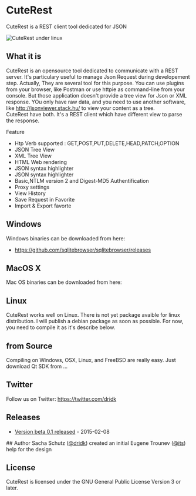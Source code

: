 # CuteRest
CuteRest is a REST client tool dedicated for JSON 

![CuteRest under linux](https://raw.githubusercontent.com/dridk/cuterest/master/screenshot.png "cuterest")

## What it is
CuteRest is an opensource tool dedicated to communicate with a REST server. It's particulary useful to manage 
Json Request during developement step. Actually, They are several tool for this purpose. You can use plugins from
your browser, like Postman or use httpie as command-line from your console. But those application doesn't provide
a tree view for Json or XML response. YOu only have raw data, and you need to use another software, like 
http://jsonviewer.stack.hu/ to view your content as a tree.  
CuteRest have both. It's a REST client which have different view to parse the response.

Feature

* Htp Verb supported : GET,POST,PUT,DELETE,HEAD,PATCH,OPTION 
* JSON Tree View
* XML Tree View
* HTML Web rendering
* JSON syntax highlighter
* JSON syntax highlighter
* Basic,NTLM version 2 and Digest-MD5 Authentification
* Proxy settings
* View History
* Save Request in Favorite
* Import & Export favorte 

## Windows

Windows binaries can be downloaded from here:

* https://github.com/sqlitebrowser/sqlitebrowser/releases

## MacOS X

Mac OS binaries can be downloaded from here:


## Linux

CuteRest works well on Linux. There is not yet package avaible for linux distribution. I will publish a debian package
as soon as possible. For now, you need to compile it as it's describe below. 

## from Source

Compiling on Windows, OSX, Linux, and FreeBSD are really easy. Just download Qt SDK from ...

## Twitter

Follow us on Twitter: https://twitter.com/dridk

## Releases

* [Version beta 0.1 released](https://github.com/sqlitebrowser/sqlitebrowser/releases/tag/v3.5.1) - 2015-02-08

## Author
Sacha Schutz ([@dridk](https://github.com/dridk)) created an initial
Eugene Trounev ([@its](https://github.com/its)) help for the design


## License

CuteRest is licensed under the GNU General Public License Version 3 or later.

